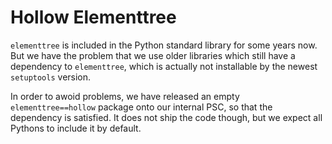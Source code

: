 # Hollow Elementtree

``elementtree`` is included in the Python standard library for some years now.
But we have the problem that we use older libraries which still have a
dependency to ``elementtree``, which is actually not installable by the newest
``setuptools`` version.

In order to awoid problems, we have released an empty ``elementtree==hollow``
package onto our internal PSC, so that the dependency is satisfied.
It does not ship the code though, but we expect all Pythons to include it by
default.
